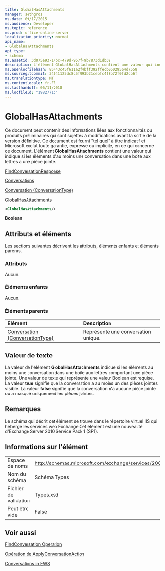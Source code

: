 ```yaml
---
title: GlobalHasAttachments
manager: sethgros
ms.date: 09/17/2015
ms.audience: Developer
ms.topic: reference
ms.prod: office-online-server
localization_priority: Normal
api_name:
- GlobalHasAttachments
api_type:
- schema
ms.assetid: 3d075e93-14bc-479d-957f-9b7873d1db39
description: L'élément GlobalHasAttachments contient une valeur qui indique si les éléments d'au moins une conversation dans une boîte aux lettres a une pièce jointe.
ms.openlocfilehash: 85443c45f611a2f4bff392ffecb26029564d7558
ms.sourcegitcommit: 34041125dc8c5f993b21cebfc4f8b72f0fd2cb6f
ms.translationtype: MT
ms.contentlocale: fr-FR
ms.lasthandoff: 06/11/2018
ms.locfileid: "19827715"
---
```

# <a name="globalhasattachments"></a>GlobalHasAttachments

Ce document peut contenir des informations liées aux fonctionnalités ou produits préliminaires qui sont sujettes à modifications avant la sortie de la version définitive. Ce document est fourni "tel quel" à titre indicatif et Microsoft exclut toute garantie, expresse ou implicite, en ce qui concerne ce document. L'élément **GlobalHasAttachments** contient une valeur qui indique si les éléments d'au moins une conversation dans une boîte aux lettres a une pièce jointe. 
  
[FindConversationResponse](findconversationresponse.md)
  
[Conversations](conversations-ex15websvcsotherref.md)
  
[Conversation (ConversationType)](conversation-conversationtype.md)
  
[GlobalHasAttachments](globalhasattachments.md)
  
```XML
<GlobalHasAttachments/>
```

 **Boolean**
## <a name="attributes-and-elements"></a>Attributs et éléments

Les sections suivantes décrivent les attributs, éléments enfants et éléments parents.
  
### <a name="attributes"></a>Attributs

Aucun.
  
### <a name="child-elements"></a>Éléments enfants

Aucun.
  
### <a name="parent-elements"></a>Éléments parents

|**Élément**|**Description**|
|:-----|:-----|
|[Conversation (ConversationType)](conversation-conversationtype.md) <br/> |Représente une conversation unique.  <br/> |
   
## <a name="text-value"></a>Valeur de texte

La valeur de l'élément **GlobalHasAttachments** indique si les éléments au moins une conversation dans une boîte aux lettres comportant une pièce jointe. Une valeur de texte qui représente une valeur Boolean est requise. La valeur **true** signifie que la conversation a au moins un des pièces jointes visible. La valeur **false** signifie que la conversation n'a aucune pièce jointe ou a masqué uniquement les pièces jointes. 
  
## <a name="remarks"></a>Remarques

Le schéma qui décrit cet élément se trouve dans le répertoire virtuel IIS qui héberge les services web Exchange.Cet élément est une nouveauté d'Exchange Server 2010 Service Pack 1 (SP1).
  
## <a name="element-information"></a>Informations sur l'élément

|||
|:-----|:-----|
|Espace de noms  <br/> |http://schemas.microsoft.com/exchange/services/2006/types  <br/> |
|Nom du schéma  <br/> |Schéma Types  <br/> |
|Fichier de validation  <br/> |Types.xsd  <br/> |
|Peut être vide  <br/> |False  <br/> |
   
## <a name="see-also"></a>Voir aussi



[FindConversation Operation](findconversation-operation.md)
  
[Opération de ApplyConversationAction](applyconversationaction-operation.md)


[Conversations in EWS](http://msdn.microsoft.com/library/91e64629-db6c-4c94-9dcb-d386232e8467%28Office.15%29.aspx)

